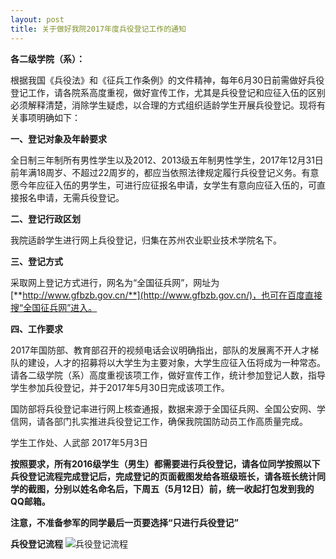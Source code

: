 ```yaml
---
layout: post
title: 关于做好我院2017年度兵役登记工作的通知
---
```


**各二级学院（系）：**

根据我国《兵役法》和《征兵工作条例》的文件精神，每年6月30日前需做好兵役登记工作，请各院系高度重视，做好宣传工作，尤其是兵役登记和应征入伍的区别必须解释清楚，消除学生疑虑，以合理的方式组织适龄学生开展兵役登记。现将有关事项明确如下：

<!--more-->

**一、登记对象及年龄要求**

全日制三年制所有男性学生以及2012、2013级五年制男性学生，2017年12月31日前年满18周岁、不超过22周岁的，都应当依照法律规定履行兵役登记义务。有意愿今年应征入伍的男学生，可进行应征报名申请，女学生有意向应征入伍的，可直接报名申请，无需兵役登记。

**二、登记行政区划**

我院适龄学生进行网上兵役登记，归集在苏州农业职业技术学院名下。

**三、登记方式**

采取网上登记方式进行，网名为“全国征兵网”，网址为[**http://www.gfbzb.gov.cn/**](http://www.gfbzb.gov.cn/)，也可在百度直接搜“全国征兵网”进入。

**四、工作要求**

2017年国防部、教育部召开的视频电话会议明确指出，部队的发展离不开人才梯队的建设，人才的招募将以大学生为主要对象，大学生应征入伍将成为一种常态。请各二级学院（系）高度重视该项工作，做好宣传工作，统计参加登记人数，指导学生参加兵役登记，并于2017年5月30日完成该项工作。

国防部将兵役登记率进行网上核查通报，数据来源于全国征兵网、全国公安网、学信网，请各部门扎实推进兵役登记工作，确保我院国防动员工作高质量完成。


学生工作处、人武部
2017年5月3日

**按照要求，所有2016级学生（男生）都需要进行兵役登记，请各位同学按照以下兵役登记流程完成登记后，完成登记的页面截图发给各班级班长，请各班长统计同学的截图，分别以姓名命名后，下周五（5月12日）前，统一收起打包发到我的QQ邮箱。**

**注意，不准备参军的同学最后一页要选择“只进行兵役登记”**

**兵役登记流程**
![兵役登记流程](https://raw.githubusercontent.com/zhenyangleo/zhenyangleo.github.io/master/post-image/20170505-%E5%85%B5%E5%BD%B9%E7%99%BB%E8%AE%B0%E6%B5%81%E7%A8%8B.png)
